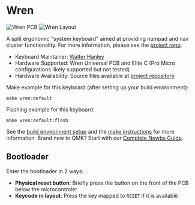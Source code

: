 # Wren

![Wren PCB](https://raw.githubusercontent.com/walterhanley/wren-keyboard/main/images/wren-universal.png)
![Wren Layout](https://raw.githubusercontent.com/walterhanley/wren-keyboard/main/images/author-layout.png)

A split ergonomic "system keyboard" aimed at providing numpad and nav cluster functionality. For more information, please see the [project repo](https://github.com/walterhanley/wren-keyboard).

* Keyboard Maintainer: [Walter Hanley](https://github.com/walterhanley)
* Hardware Supported: Wren Universal PCB and Elite C (Pro Micro configurations likely supported but not tested)
* Hardware Availability: Source files available at [project repository](https://github.com/walterhanley/wren-keyboard)

Make example for this keyboard (after setting up your build environment):

    make wren:default

Flashing example for this keyboard:

    make wren:default:flash

See the [build environment setup](https://docs.qmk.fm/#/getting_started_build_tools) and the [make instructions](https://docs.qmk.fm/#/getting_started_make_guide) for more information. Brand new to QMK? Start with our [Complete Newbs Guide](https://docs.qmk.fm/#/newbs).

## Bootloader

Enter the bootloader in 2 ways:

* **Physical reset button**: Briefly press the button on the front of the PCB below the microcontroler
* **Keycode in layout**: Press the key mapped to `RESET` if it is available
